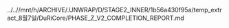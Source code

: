 ../..//mnt/h/ARCHIVE/.UNWRAP/D/STAGE2_INNER/1b56a430f95a/temp_extract_8월7일/DuRiCore/PHASE_Z_V2_COMPLETION_REPORT.md